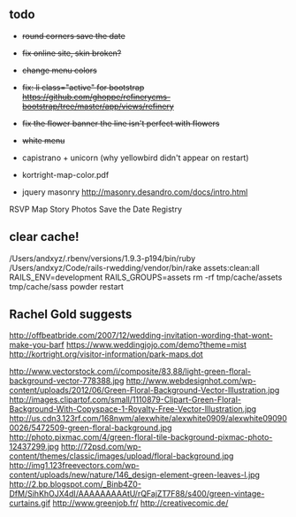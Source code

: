 ## todo

- <del>round corners save the date</del>
- <del>fix online site, skin broken?</del>
- <del>change menu colors</del>
- <del>fix: li class="active" for bootstrap https://github.com/ghoppe/refinerycms-bootstrap/tree/master/app/views/refinery</del>
- <del>fix the flower banner the line isn't perfect with flowers</del>
- <del>white menu</del>
  
- capistrano + unicorn (why yellowbird didn't appear on restart)
- kortright-map-color.pdf
- jquery masonry http://masonry.desandro.com/docs/intro.html

RSVP 
Map 
Story 
Photos 
Save the Date 
Registry

## clear cache!
/Users/andxyz/.rbenv/versions/1.9.3-p194/bin/ruby /Users/andxyz/Code/rails-rwedding/vendor/bin/rake assets:clean:all RAILS_ENV=development RAILS_GROUPS=assets
rm -rf tmp/cache/assets tmp/cache/sass
powder restart

## Rachel Gold suggests

http://offbeatbride.com/2007/12/wedding-invitation-wording-that-wont-make-you-barf
https://www.weddingjojo.com/demo?theme=mist
http://kortright.org/visitor-information/park-maps.dot

http://www.vectorstock.com/i/composite/83,88/light-green-floral-background-vector-778388.jpg
http://www.webdesignhot.com/wp-content/uploads/2012/06/Green-Floral-Background-Vector-Illustration.jpg
http://images.clipartof.com/small/1110879-Clipart-Green-Floral-Background-With-Copyspace-1-Royalty-Free-Vector-Illustration.jpg
http://us.cdn3.123rf.com/168nwm/alexwhite/alexwhite0909/alexwhite090900026/5472509-green-floral-background.jpg
http://photo.pixmac.com/4/green-floral-tile-background-pixmac-photo-12437299.jpg
http://72psd.com/wp-content/themes/classic/images/upload/floral-background.jpg
http://img1.123freevectors.com/wp-content/uploads/new/nature/146_design-element-green-leaves-l.jpg
http://2.bp.blogspot.com/_Binb4Z0-DfM/SihKhOJX4dI/AAAAAAAAAtU/rQFajZT7F88/s400/green-vintage-curtains.gif
http://www.greenjob.fr/
http://creativecomic.de/

